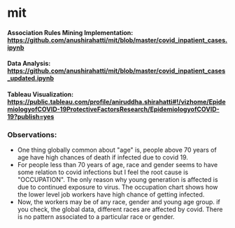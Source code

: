 # mit

#### Association Rules Mining Implementation: https://github.com/anushirahatti/mit/blob/master/covid_inpatient_cases.ipynb
#### Data Analysis: https://github.com/anushirahatti/mit/blob/master/covid_inpatient_cases_updated.ipynb
#### Tableau Visualization: https://public.tableau.com/profile/aniruddha.shirahatti#!/vizhome/EpidemiologyofCOVID-19ProtectiveFactorsResearch/EpidemiologyofCOVID-19?publish=yes

### Observations:
- One thing globally common about "age" is, people above 70 years of age have high chances of death if infected due to covid 19.
- For people less than 70 years of age, race and gender seems to have some relation to covid infections but I feel the root cause is "OCCUPATION". The only reason why young generation is affected is due to continued exposure to virus. The occupation chart shows how the lower level job workers have high chance of getting infected.
- Now, the workers may be of any race, gender and young age group. if you check, the global data, different races are affected by covid. There is no pattern associated to a particular race or gender.
